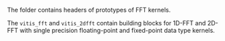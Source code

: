 The folder contains headers of prototypes of FFT kernels.

The `vitis_fft` and `vitis_2dfft` contain building blocks for 1D-FFT and 2D-FFT with single precision floating-point and fixed-point data type kernels.
